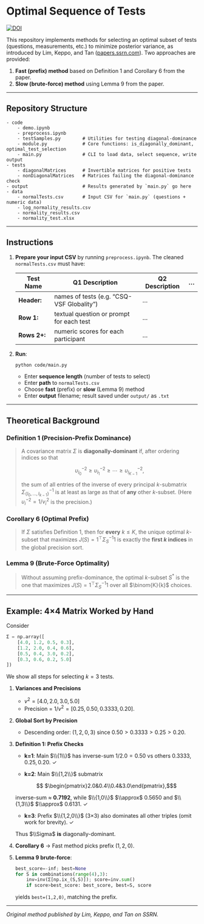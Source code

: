 # Optimal Sequence of Tests

[![DOI](https://img.shields.io/badge/DOI-10.2139%2Fssrn.5118887-blue)](https://dx.doi.org/10.2139/ssrn.5118887)

This repository implements methods for selecting an optimal subset of tests (questions, measurements, etc.) to minimize posterior variance, as introduced by Lim, Keppo, and Tan ([papers.ssrn.com](https://papers.ssrn.com/sol3/papers.cfm?abstract_id=5118887&utm_source=chatgpt.com)). Two approaches are provided:

1. **Fast (prefix) method** based on Definition 1 and Corollary 6 from the paper.
2. **Slow (brute-force) method** using Lemma 9 from the paper.

---

## Repository Structure

```
- code
    - demo.ipynb
    - preprocess.ipynb
    - testSamples.py        # Utilities for testing diagonal-dominance
    - module.py             # Core functions: is_diagonally_dominant, optimal_test_selection
    - main.py               # CLI to load data, select sequence, write output
- tests
    - diagonalMatrices      # Invertible matrices for positive tests
    - nonDiagonalMatrices   # Matrices failing the diagonal-dominance check
- output                    # Results generated by `main.py` go here
- data
    - normalTests.csv       # Input CSV for `main.py` (questions + numeric data)
    - log_normality_results.csv
    - normality_results.csv
    - normality_test.xlsx
```

---

## Instructions

1. **Prepare your input CSV** by running `preprocess.ipynb`.  The cleaned `normalTests.csv` must have:

   | Test Name    | Q1 Description                            | Q2 Description | … |
   | ------------ | ----------------------------------------- | -------------- | - |
   | **Header:**  | names of tests (e.g. “CSQ-VSF Globality”) | …              |   |
   | **Row 1:**   | textual question or prompt for each test  | …              |   |
   | **Rows 2+:** | numeric scores for each participant       | …              |   |

2. **Run**:

   ```bash
   python code/main.py
   ```

   * Enter **sequence length** (number of tests to select)
   * Enter **path** to `normalTests.csv`
   * Choose **fast** (prefix) or **slow** (Lemma 9) method
   * Enter **output** filename; result saved under `output/` as `.txt`

---

## Theoretical Background

### Definition 1 (Precision-Prefix Dominance)

> A covariance matrix $\Sigma$ is **diagonally-dominant** if, after ordering indices so that
>
> $$
>   υ_{l_0}^{-2} \ge υ_{l_1}^{-2} \ge \cdots \ge υ_{l_{K-1}}^{-2},
> $$
>
> the sum of all entries of the inverse of every principal $k$-submatrix
> $\Sigma_{\{l_0,\dots,l_{k-1}\}}^{-1}$ is at least as large as that of **any** other $k$-subset.
> (Here $υ_i^{-2}=1/v_i^2$ is the precision.)

### Corollary 6 (Optimal Prefix)

> If $\Sigma$ satisfies Definition 1, then for **every** $k\le K$, the unique optimal $k$-subset
> that maximizes
> $J(S)=1^\top\Sigma_S^{-1}1$
> is exactly the **first $k$ indices** in the global precision sort.

### Lemma 9 (Brute-Force Optimality)

> Without assuming prefix-dominance, the optimal $k$-subset $S^*$ is the one that
> maximizes
> $J(S)=1^\top\Sigma_S^{-1}1$
> over all $\binom{K}{k}$ choices.

---

## Example: 4×4 Matrix Worked by Hand

Consider

```python
Σ = np.array([
    [4.0, 1.2, 0.5, 0.3],
    [1.2, 2.0, 0.4, 0.6],
    [0.5, 0.4, 3.0, 0.2],
    [0.3, 0.6, 0.2, 5.0]
])
```

We show all steps for selecting $k=3$ tests.

1. **Variances and Precisions**

   * $v^2=[4.0,2.0,3.0,5.0]$
   * Precision = $1/v^2=[0.25,0.50,0.3333,0.20]$.

2. **Global Sort by Precision**

   * Descending order: $(1,2,0,3)$ since
     $0.50>0.3333>0.25>0.20.$

3. **Definition 1: Prefix Checks**

   * **k=1**: Main $\\{1\\}$ has inverse-sum
     $1/2.0=0.50$ vs others $0.3333,0.25,0.20$. ✓

   * **k=2**: Main $\\{1,2\\}$ submatrix
    ```math
     $\begin{pmatrix}2.0&0.4\\0.4&3.0\end{pmatrix},$
    ```
     inverse-sum ≈ **0.7192**, while
     $\\{1,0\\}$ $\\approx$ 0.5650 and $\\{1,3\\}$ $\\approx$ 0.6131. ✓

   * **k=3**: Prefix $\\{1,2,0\\}$ (3×3) also dominates all other triples (omit work for brevity). ✓

   Thus $\\Sigma$ **is** diagonally-dominant.

4. **Corollary 6** → Fast method picks prefix $(1,2,0)$.

5. **Lemma 9 brute-force**:

   ```python
   best_score=-inf; best=None
   for S in combinations(range(4),3):
       inv=inv(Σ[np.ix_(S,S)]); score=inv.sum()
       if score>best_score: best_score, best=S, score
   ```

   yields `best=(1,2,0)`, matching the prefix.

---

*Original method published by Lim, Keppo, and Tan on SSRN.*
